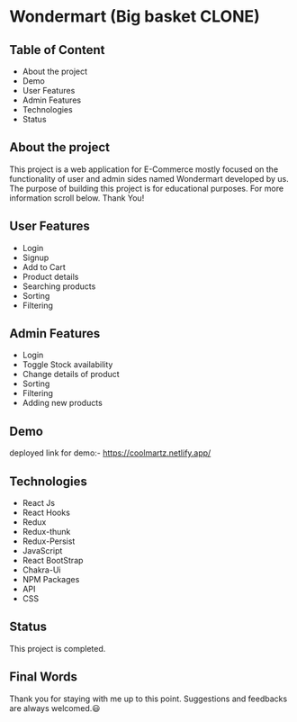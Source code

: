 # Wondermart (Big basket CLONE)


## Table of Content

- About the project
- Demo
- User Features
- Admin Features
- Technologies
- Status


## About the project

This project is a web application for E-Commerce mostly focused on the functionality of user and admin sides named Wondermart developed by us. The purpose of building this project is for educational purposes. For more information scroll below. Thank You!

## User Features


- Login 
- Signup 
- Add to Cart
- Product details
- Searching products
- Sorting
-  Filtering

## Admin Features

- Login
- Toggle Stock availability
- Change details of product
- Sorting
- Filtering
- Adding new products

## Demo

deployed link for demo:- https://coolmartz.netlify.app/


## Technologies

- React Js
- React Hooks
- Redux
- Redux-thunk
- Redux-Persist
- JavaScript
- React BootStrap
- Chakra-Ui
- NPM Packages
- API
- CSS
## Status

This project is completed. 
## Final Words

Thank you for staying with me up to this point. Suggestions and feedbacks are always welcomed.😃
